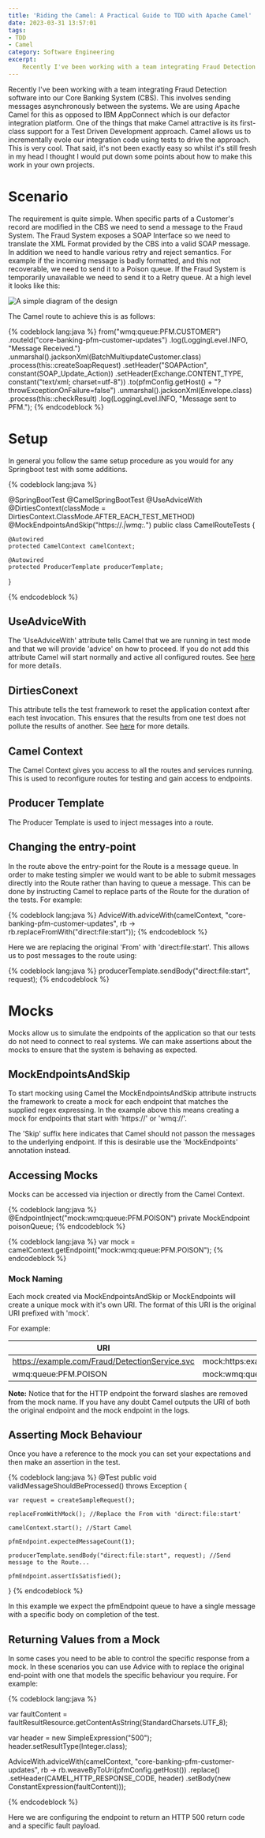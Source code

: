 ```yaml
---
title: 'Riding the Camel: A Practical Guide to TDD with Apache Camel'
date: 2023-03-31 13:57:01
tags: 
- TDD
- Camel
category: Software Engineering
excerpt:
    Recently I've been working with a team integrating Fraud Detection software into our Core Banking System (CBS). This involves sending messages asynchronously between the systems. We are using Apache Camel for this as opposed to IBM AppConnect which is our defactor integration platform. One of the things that make Camel attractive is its first-class support for a Test Driven Development approach. Camel allows us to incrementally evole our integration code using tests to drive the approach. This is very cool. That said, it's not been exactly easy so whilst it's still fresh in my head I thought I would put down some points about how to make this work in your own projects.
---
```


Recently I've been working with a team integrating Fraud Detection software into our Core Banking System (CBS). This involves sending messages asynchronously between the systems. We are using Apache Camel for this as opposed to IBM AppConnect which is our defactor integration platform. One of the things that make Camel attractive is its first-class support for a Test Driven Development approach. Camel allows us to incrementally evole our integration code using tests to drive the approach. This is very cool. That said, it's not been exactly easy so whilst it's still fresh in my head I thought I would put down some points about how to make this work in your own projects.

# Scenario
The requirement is quite simple. When specific parts of a Customer's record are modified in the CBS we need to send a message to the Fraud System. The Fraud System exposes a SOAP Interface so we need to translate the XML Format provided by the CBS into a valid SOAP message. In addition we need to handle various retry and reject semantics. For example if the incoming message is badly formatted, and this not recoverable, we need to send it to a Poison queue. If the Fraud System is temporarily unavailable we need to send it to a Retry queue. At a high level it looks like this:

![A simple diagram of the design](images/camel-overview.png)


The Camel route to achieve this is as follows:

{% codeblock lang:java %}
    from("wmq:queue:PFM.CUSTOMER")
            .routeId("core-banking-pfm-customer-updates")
            .log(LoggingLevel.INFO, "Message Received.")
            .unmarshal().jacksonXml(BatchMultiupdateCustomer.class)
            .process(this::createSoapRequest)
            .setHeader("SOAPAction", constant(SOAP_Update_Action))
            .setHeader(Exchange.CONTENT_TYPE, constant("text/xml; charset=utf-8"))
            .to(pfmConfig.getHost() + "?throwExceptionOnFailure=false")
            .unmarshal().jacksonXml(Envelope.class)
            .process(this::checkResult)
            .log(LoggingLevel.INFO, "Message sent to PFM.");
{% endcodeblock %}


# Setup

In general you follow the same setup procedure as you would for any Springboot test with some additions.

{% codeblock lang:java %}

@SpringBootTest
@CamelSpringBootTest
@UseAdviceWith
@DirtiesContext(classMode = DirtiesContext.ClassMode.AFTER_EACH_TEST_METHOD)
@MockEndpointsAndSkip("https://.*|wmq:.*")
public class CamelRouteTests {

    @Autowired
    protected CamelContext camelContext;

    @Autowired
    protected ProducerTemplate producerTemplate;

}

{% endcodeblock %}



## UseAdviceWith
The 'UseAdviceWith' attribute tells Camel that we are running in test mode and that we will provide 'advice' on how to proceed. If you do not add this attribute Camel will start normally and active all configured routes. See [here](https://www.javadoc.io/static/org.apache.camel/camel-test-spring/2.20.1/org/apache/camel/test/spring/UseAdviceWith.html) for more details.

## DirtiesConext
This attribute tells the test framework to reset the application context after each test invocation. This ensures that the results from one test does not pollute the results of another. See [here](https://docs.spring.io/spring-framework/docs/current/javadoc-api/org/springframework/test/annotation/DirtiesContext.html) for more details.

## Camel Context
The Camel Context gives you access to all the routes and services running. This is used to reconfigure routes for testing and gain access to endpoints.

## Producer Template
The Producer Template is used to inject messages into a route.

## Changing the entry-point
In the route above the entry-point for the Route is a message queue. In order to make testing simpler we would want to be able to submit messages directly into the Route rather than having to queue a message. This can be done by instructing Camel to replace parts of the Route for the duration of the tests. For example:

{% codeblock lang:java %}
    AdviceWith.adviceWith(camelContext,
            "core-banking-pfm-customer-updates",
            rb -> rb.replaceFromWith("direct:file:start"));
{% endcodeblock %}

Here we are replacing the original 'From' with  'direct:file:start'. This allows us to post messages to the route using: 

{% codeblock lang:java %}
producerTemplate.sendBody("direct:file:start", request);
{% endcodeblock %}


# Mocks
Mocks allow us to simulate the endpoints of the application so that our tests do not need to connect to real systems. We can make assertions about the mocks to ensure that the system is behaving as expected.

## MockEndpointsAndSkip
To start mocking using Camel the MockEndpointsAndSkip attribute instructs the framework to create a mock for each endpoint that matches the supplied regex expressing. In the example above this means creating a mock for endpoints that start with 'https://' or 'wmq://'. 

The 'Skip' suffix here indicates that Camel should not passon the messages to the underlying endpoint. If this is desirable use the 'MockEndpoints' annotation instead.

## Accessing Mocks

Mocks can be accessed via injection or directly from the Camel Context.

{% codeblock lang:java %}
@EndpointInject("mock:wmq:queue:PFM.POISON")
private MockEndpoint poisonQueue;
{% endcodeblock %}


{% codeblock lang:java %}
var mock = camelContext.getEndpoint("mock:wmq:queue:PFM.POISON");
{% endcodeblock %}

### Mock Naming
Each mock created via MockEndpointsAndSkip or MockEndpoints will create a unique mock with it's own URI. The format of this URI is the original URI prefixed with 'mock'.

For example:

| URI | Mock URI |
| ----------- | ----------- |
|https://example.com/Fraud/DetectionService.svc|mock:https:example.com/Fraud/DetectionService.svc|
|wmq:queue:PFM.POISON|mock:wmq:queue:PFM.POISON|

**Note:** Notice that for the HTTP endpoint the forward slashes are removed from the mock name. If you have any doubt Camel outputs the URI of both the original endpoint and the mock endpoint in the logs.

## Asserting Mock Behaviour
Once you have a reference to the mock you can set your expectations and then make an assertion in the test.

{% codeblock lang:java %}
@Test
public void validMessageShouldBeProcessed() throws Exception {

    var request = createSampleRequest();

    replaceFromWithMock(); //Replace the From with 'direct:file:start'

    camelContext.start(); //Start Camel

    pfmEndpoint.expectedMessageCount(1);

    producerTemplate.sendBody("direct:file:start", request); //Send message to the Route...

    pfmEndpoint.assertIsSatisfied();
}
{% endcodeblock %}

In this example we expect the pfmEndpoint queue to have a single message with a specific body on completion of the test.

## Returning Values from a Mock

In some cases you need to be able to control the specific response from a mock. In these scenarios you can use Advice with to replace the original end-point with one that models the specific behaviour you require. For example:

{% codeblock lang:java %}

var faultContent = faultResultResource.getContentAsString(StandardCharsets.UTF_8);

var header = new SimpleExpression("500");
header.setResultType(Integer.class);

AdviceWith.adviceWith(camelContext,
        "core-banking-pfm-customer-updates",
        rb -> rb.weaveByToUri(pfmConfig.getHost())
                .replace()
                .setHeader(CAMEL_HTTP_RESPONSE_CODE, header)
                .setBody(new ConstantExpression(faultContent)));

{% endcodeblock %}

Here we are configuring the endpoint to return an HTTP 500 return code and a specific fault payload.




